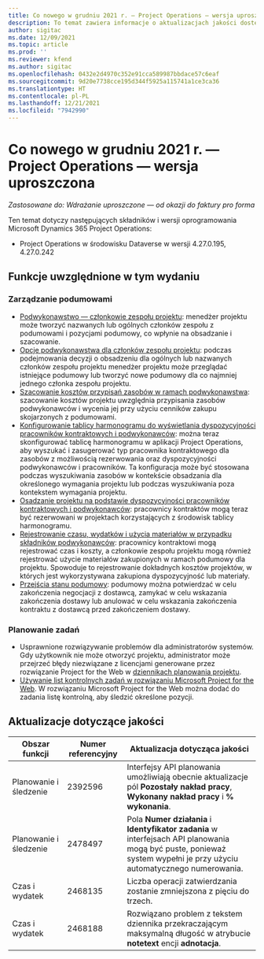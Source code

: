 ```yaml
---
title: Co nowego w grudniu 2021 r. — Project Operations — wersja uproszczona
description: To temat zawiera informacje o aktualizacjach jakości dostępnych w wydaniu Project Operations — wersja uproszczona w grudniu 2021 r.
author: sigitac
ms.date: 12/09/2021
ms.topic: article
ms.prod: ''
ms.reviewer: kfend
ms.author: sigitac
ms.openlocfilehash: 0432e2d4970c352e91cca589987bbdace57c6eaf
ms.sourcegitcommit: 9d20e7738cce195d344f5925a115741a1ce3ca36
ms.translationtype: HT
ms.contentlocale: pl-PL
ms.lasthandoff: 12/21/2021
ms.locfileid: "7942990"
---
```

# <a name="whats-new-december-2021---project-operations-lite-deployment"></a>Co nowego w grudniu 2021 r. — Project Operations — wersja uproszczona

_Zastosowane do: Wdrażanie uproszczone — od okazji do faktury pro forma_

Ten temat dotyczy następujących składników i wersji oprogramowania Microsoft Dynamics 365 Project Operations:

- Project Operations w środowisku Dataverse w wersji 4.27.0.195, 4.27.0.242


## <a name="features-included-in-this-release"></a>Funkcje uwzględnione w tym wydaniu

### <a name="subcontract-management"></a>Zarządzanie podumowami 

- [Podwykonawstwo — członkowie zespołu projektu](../subcontracting/subcontracting-project-team-members.md): menedżer projektu może tworzyć nazwanych lub ogólnych członków zespołu z podumowami i pozycjami podumowy, co wpłynie na obsadzanie i szacowanie.
- [Opcje podwykonawstwa dla członków zespołu projektu](../subcontracting/subcon-options.md): podczas podejmowania decyzji o obsadzeniu dla ogólnych lub nazwanych członków zespołu projektu menedżer projektu może przeglądać istniejące podumowy lub tworzyć nowe podumowy dla co najmniej jednego członka zespołu projektu. 
- [Szacowanie kosztów przypisań zasobów w ramach podwykonawstwa](../subcontracting/costing-subcon-ra.md): szacowanie kosztów projektu uwzględnia przypisania zasobów podwykonawców i wycenia jej przy użyciu cenników zakupu skojarzonych z podumowami. 
- [Konfigurowanie tablicy harmonogramu do wyświetlania dyspozycyjności pracowników kontraktowych i podwykonawców](../subcontracting/configure-sb-subcon.md): można teraz skonfigurować tablicę harmonogramu w aplikacji Project Operations, aby wyszukać i zasugerować typ pracownika kontraktowego dla zasobów z możliwością rezerwowania oraz dyspozycyjności podwykonawców i pracowników. Ta konfiguracja może być stosowana podczas wyszukiwania zasobów w kontekście obsadzania dla określonego wymagania projektu lub podczas wyszukiwania poza kontekstem wymagania projektu.
- [Osadzanie projektu na podstawie dyspozycyjności pracowników kontraktowych i podwykonawców](../subcontracting/staffing-cw.md): pracownicy kontraktów mogą teraz być rezerwowani w projektach korzystających z środowisk tablicy harmonogramu.
- [Rejestrowanie czasu, wydatków i użycia materiałów w przypadku składników podwykonawców](../subcontracting/recording-subcon-actuals.md): pracownicy kontraktowi mogą rejestrować czas i koszty, a członkowie zespołu projektu mogą również rejestrować użycie materiałów zakupionych w ramach podumowy dla projektu. Spowoduje to rejestrowanie dokładnych kosztów projektów, w których jest wykorzystywana zakupiona dyspozycyjność lub materiały.
- [Przejścia stanu podumowy](../subcontracting/subcon-states.md): podumowy można potwierdzać w celu zakończenia negocjacji z dostawcą, zamykać w celu wskazania zakończenia dostawy lub anulować w celu wskazania zakończenia kontraktu z dostawcą przed zakończeniem dostawy.

### <a name="task-planning"></a>Planowanie zadań
- Usprawnione rozwiązywanie problemów dla administratorów systemów. Gdy użytkownik nie może otworzyć projektu, administrator może przejrzeć błędy niezwiązane z licencjami generowane przez rozwiązanie Project for the Web w [dziennikach planowania projektu](../../project-management/schedule-api-logs.md).
- [Używanie list kontrolnych zadań w rozwiązaniu Microsoft Project for the Web](https://support.microsoft.com/en-us/office/use-task-checklists-in-microsoft-project-for-the-web-c69bcf73-5c75-4ad3-9893-6d6f92360e9c). W rozwiązaniu Microsoft Project for the Web można dodać do zadania listę kontrolną, aby śledzić określone pozycji.

## <a name="quality-updates"></a>Aktualizacje dotyczące jakości

| **Obszar funkcji** | **Numer referencyjny** | **Aktualizacja dotycząca jakości** |
| --- | --- | --- |
| Planowanie i śledzenie | 2392596 | Interfejsy API planowania umożliwiają obecnie aktualizacje pól **Pozostały nakład pracy**, **Wykonany nakład pracy** i **% wykonania**. |
| Planowanie i śledzenie | 2478497 | Pola **Numer działania** i **Identyfikator zadania** w interfejsach API planowania mogą być puste, ponieważ system wypełni je przy użyciu automatycznego numerowania.|
| Czas i wydatek | 2468135 | Liczba operacji zatwierdzania zostanie zmniejszona z pięciu do trzech. |
| Czas i wydatek | 2468188 | Rozwiązano problem z tekstem dziennika przekraczającym maksymalną długość w atrybucie **notetext** encji **adnotacja**. |
